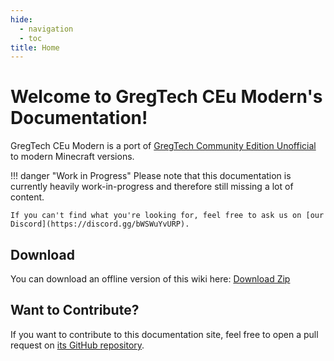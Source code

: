 ```yaml
---
hide:
  - navigation
  - toc
title: Home
---
```



# Welcome to GregTech CEu Modern's Documentation!

GregTech CEu Modern is a port of [GregTech Community Edition Unofficial](https://github.com/GregTechCEu/GregTech)
to modern Minecraft versions.

!!! danger "Work in Progress"
    Please note that this documentation is currently heavily work-in-progress and therefore still missing a lot of content.
    
    If you can't find what you're looking for, feel free to ask us on [our Discord](https://discord.gg/bWSWuYvURP).


## Download
You can download an offline version of this wiki here:
[Download Zip](https://github.com/GregTechCEu/gtceu-modern-docs/archive/refs/heads/gh-pages.zip)


## Want to Contribute?

If you want to contribute to this documentation site, feel free to open a pull request on
[its GitHub repository](https://github.com/GregTechCEu/gtceu-modern-docs).
